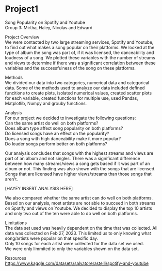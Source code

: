 # Project1
Song Popularity on Spotify and Youtube  
Group 3: Mirtha, Haley, Nicolas and Edward  

Project Overview  
We were contacted by two large streaming services, Spotify and Youtube, to find out what makes a song popular on their platforms. We looked at the type of album the song was part of, if it was licensed, the danceability and loudness of a song. We plotted these variables with the number of streams and views to determine if there was a significant correlation between these variables and the successfulness of the song on these platforms.  

Methods  
We divided our data into two categories, numerical data and categorical data. Some of the methods used to analyze our data included defined funcitions to create plots, isolated numerical values, created scatter plots for each variable, created functions for multiple use, used Pandas, Matplotlib, Numpy and grouby functions.

Analysis  
For our project we decided to investigate the following questions:  
  Can the same artist do well on both platforms?  
  Does album type affect song popularity on both platforms?  
  Do licensed songs have an effect on the popularity?  
  Does a song with high danceability make it more popular?  
  Do louder songs perform better on both platforms?  
  
Our analysis concludes that songs with the highest streams and views are part of an album and not singles. There was a significant difference between how many streams/views a song gets based if it was part of an album or not. This finding was also shown with the songs that are licensed. Songs that are licensed have higher views/streams than those songs that aren't. 

[HAYEY INSERT ANALYSIS HERE]

We also compared whether the same artist can do well on both platforms. Based on our analysis, most artists are not able to succeed in both streams on Spotify and views on Youtube. We decided to display the top 10 artists and only two out of the ten were able to do well on both platforms. 

Limitations  
The data set used was heavily dependent on the time that was collected. All data was collected on Feb 27, 2023. This limited us to only knowing what song/artists were popular on that specific day.  
Only 10 songs for each artist were collected for the data set we used.   
We were only limmited to only the variables shown on the data set.  

Resources  
https://www.kaggle.com/datasets/salvatorerastelli/spotify-and-youtube
